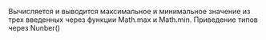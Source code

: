 Вычисляется и выводится максимальное и минимальное значение из трех введенных через функции Math.max и Math.min.
Приведение типов через Nunber()